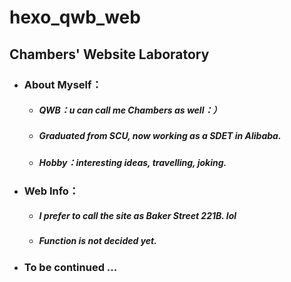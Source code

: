 # hexo_qwb_web
## Chambers' Website Laboratory

- ### About Myself：

  - ##### QWB：u can call me Chambers as well：）

  - ##### Graduated from SCU, now working as a SDET in Alibaba.

  - ##### Hobby：interesting ideas, travelling, joking.

- ### Web Info：

  - ##### I prefer to call the site as Baker Street 221B. lol

  - ##### Function is  not decided yet.

- ### To be continued ...




